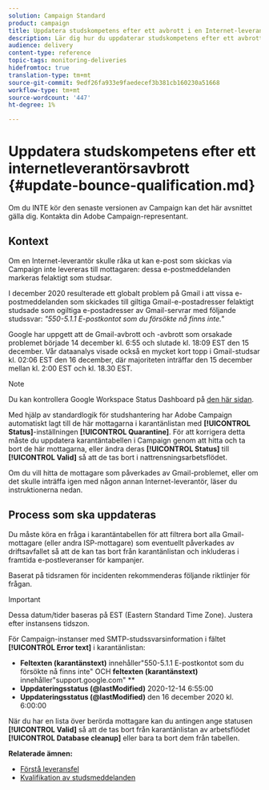 ```yaml
---
solution: Campaign Standard
product: campaign
title: Uppdatera studskompetens efter ett avbrott i en Internet-leverantör
description: Lär dig hur du uppdaterar studskompetens efter ett avbrott i en Internet-leverantör.
audience: delivery
content-type: reference
topic-tags: monitoring-deliveries
hidefromtoc: true
translation-type: tm+mt
source-git-commit: 9edf26fa933e9faedecef3b381cb160230a51668
workflow-type: tm+mt
source-wordcount: '447'
ht-degree: 1%

---
```



# Uppdatera studskompetens efter ett internetleverantörsavbrott {#update-bounce-qualification.md}

Om du INTE kör den senaste versionen av Campaign kan det här avsnittet gälla dig. Kontakta din Adobe Campaign-representant.

## Kontext

Om en Internet-leverantör skulle råka ut kan e-post som skickas via Campaign inte levereras till mottagaren: dessa e-postmeddelanden markeras felaktigt som studsar.

I december 2020 resulterade ett globalt problem på Gmail i att vissa e-postmeddelanden som skickades till giltiga Gmail-e-postadresser felaktigt studsade som ogiltiga e-postadresser av Gmail-servrar med följande studssvar: *&quot;550-5.1.1 E-postkontot som du försökte nå finns inte.&quot;*

Google har uppgett att de Gmail-avbrott och -avbrott som orsakade problemet började 14 december kl. 6:55 och slutade kl. 18:09 EST den 15 december. Vår dataanalys visade också en mycket kort topp i Gmail-studsar kl. 02:06 EST den 16 december, där majoriteten inträffar den 15 december mellan kl. 2:00 EST och kl. 18.30 EST.

>[!NOTE]
>
>Du kan kontrollera Google Workspace Status Dashboard på [den här sidan](https://www.google.com/appsstatus#hl=en&amp;v=status).


Med hjälp av standardlogik för studshantering har Adobe Campaign automatiskt lagt till de här mottagarna i karantänlistan med **[!UICONTROL Status]**-inställningen **[!UICONTROL Quarantine]**. För att korrigera detta måste du uppdatera karantäntabellen i Campaign genom att hitta och ta bort de här mottagarna, eller ändra deras **[!UICONTROL Status]** till **[!UICONTROL Valid]** så att de tas bort i nattrensningsarbetsflödet.

Om du vill hitta de mottagare som påverkades av Gmail-problemet, eller om det skulle inträffa igen med någon annan Internet-leverantör, läser du instruktionerna nedan.

## Process som ska uppdateras

Du måste köra en fråga i karantäntabellen för att filtrera bort alla Gmail-mottagare (eller andra ISP-mottagare) som eventuellt påverkades av driftsavfallet så att de kan tas bort från karantänlistan och inkluderas i framtida e-postleveranser för kampanjer.

Baserat på tidsramen för incidenten rekommenderas följande riktlinjer för frågan.

>[!IMPORTANT]
>
>Dessa datum/tider baseras på EST (Eastern Standard Time Zone). Justera efter instansens tidszon.

För Campaign-instanser med SMTP-studssvarsinformation i fältet **[!UICONTROL Error text]** i karantänlistan:

* **Feltexten (karantänstext)** innehåller&quot;550-5.1.1 E-postkontot som du försökte nå finns inte&quot; OCH  **feltexten (karantänstext)** innehåller&quot;support.google.com&quot; **
* **Uppdateringsstatus (@lastModified)** 2020-12-14 6:55:00
* **Uppdateringsstatus (@lastModified)** den 16 december 2020 kl. 6:00:00

När du har en lista över berörda mottagare kan du antingen ange statusen **[!UICONTROL Valid]** så att de tas bort från karantänlistan av arbetsflödet **[!UICONTROL Database cleanup]** eller bara ta bort dem från tabellen.

**Relaterade ämnen:**
* [Förstå leveransfel](../../sending/using/understanding-delivery-failures.md)
* [Kvalifikation av studsmeddelanden](../../sending/using/understanding-delivery-failures.md#bounce-mail-qualification)

